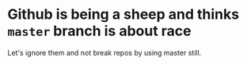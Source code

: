 # Github is being a sheep and thinks `master` branch is about race

Let's ignore them and not break repos by using master still.
